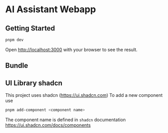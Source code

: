 # AI Assistant Webapp

## Getting Started

```bash
pnpm dev
```

Open [http://localhost:3000](http://localhost:3000) with your browser to see the result.

## Bundle

## UI Library shadcn

This project uses shadcn (https://ui.shadcn.com)
To add a new component use

```bash
pnpm add-component <component name>
```

The component name is defined in `shadcn` documentation https://ui.shadcn.com/docs/components
